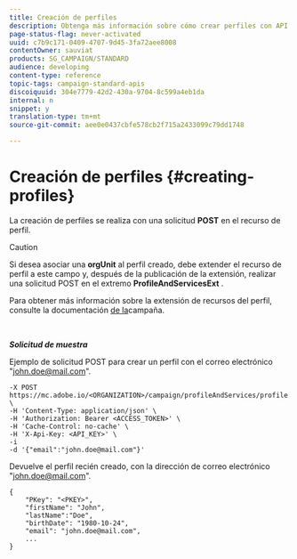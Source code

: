 ```yaml
---
title: Creación de perfiles
description: Obtenga más información sobre cómo crear perfiles con API.
page-status-flag: never-activated
uuid: c7b9c171-0409-4707-9d45-3fa72aee8008
contentOwner: sauviat
products: SG_CAMPAIGN/STANDARD
audience: developing
content-type: reference
topic-tags: campaign-standard-apis
discoiquuid: 304e7779-42d2-430a-9704-8c599a4eb1da
internal: n
snippet: y
translation-type: tm+mt
source-git-commit: aee0e0437cbfe578cb2f715a2433099c79dd1748

---
```



# Creación de perfiles {#creating-profiles}

La creación de perfiles se realiza con una solicitud **POST** en el recurso de perfil.

>[!CAUTION]
>
>Si desea asociar una <b>orgUnit</b> al perfil creado, debe extender el recurso de perfil a este campo y, después de la publicación de la extensión, realizar una solicitud POST en el extremo <b>ProfileAndServicesExt</b> .
>
>Para obtener más información sobre la extensión de recursos del perfil, consulte la documentación <a href="https://helpx.adobe.com/campaign/standard/administration/using/organizational-units.html#partitioning-profiles">de la</a>campaña.

<br/>

***Solicitud de muestra***

Ejemplo de solicitud POST para crear un perfil con el correo electrónico "john.doe@mail.com".

```
-X POST https://mc.adobe.io/<ORGANIZATION>/campaign/profileAndServices/profile \
-H 'Content-Type: application/json' \
-H 'Authorization: Bearer <ACCESS_TOKEN>' \
-H 'Cache-Control: no-cache' \
-H 'X-Api-Key: <API_KEY>' \
-i
-d '{"email":"john.doe@mail.com"}'
```

Devuelve el perfil recién creado, con la dirección de correo electrónico "john.doe@mail.com".

```
{
    "PKey": "<PKEY>",
    "firstName": "John",
    "lastName":"Doe",
    "birthDate": "1980-10-24",
    "email": "john.doe@mail.com",
    ...
}
```
